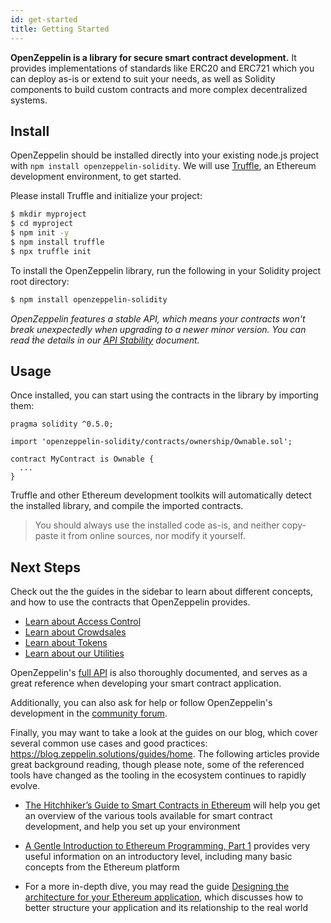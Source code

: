 ```yaml
---
id: get-started
title: Getting Started
---
```


**OpenZeppelin is a library for secure smart contract development.** It provides implementations of standards like ERC20 and ERC721 which you can deploy as-is or extend to suit your needs, as well as Solidity components to build custom contracts and more complex decentralized systems.

## Install

OpenZeppelin should be installed directly into your existing node.js project with `npm install openzeppelin-solidity`. We will use [Truffle](https://truffleframework.com/truffle), an Ethereum development environment, to get started.

Please install Truffle and initialize your project:

```sh
$ mkdir myproject
$ cd myproject
$ npm init -y
$ npm install truffle
$ npx truffle init
```

To install the OpenZeppelin library, run the following in your Solidity project root directory:

```sh
$ npm install openzeppelin-solidity
```

_OpenZeppelin features a stable API, which means your contracts won't break unexpectedly when upgrading to a newer minor version. You can read ṫhe details in our [API Stability](api-stability) document._

## Usage

Once installed, you can start using the contracts in the library by importing them:

```solidity
pragma solidity ^0.5.0;

import 'openzeppelin-solidity/contracts/ownership/Ownable.sol';

contract MyContract is Ownable {
  ...
}
```

Truffle and other Ethereum development toolkits will automatically detect the installed library, and compile the imported contracts.

>You should always use the installed code as-is, and neither copy-paste it from online sources, nor modify it yourself.

## Next Steps

Check out the the guides in the sidebar to learn about different concepts, and how to use the contracts that OpenZeppelin provides.

- [Learn about Access Control](access-control)
- [Learn about Crowdsales](crowdsales)
- [Learn about Tokens](tokens)
- [Learn about our Utilities](utilities)

OpenZeppelin's [full API](api/token/ERC20) is also thoroughly documented, and serves as a great reference when developing your smart contract application.

Additionally, you can also ask for help or follow OpenZeppelin's development in the [community forum](https://forum.zeppelin.solutions).

Finally, you may want to take a look at the guides on our blog, which cover several common use cases and good practices: https://blog.zeppelin.solutions/guides/home. The following articles provide great background reading, though please note, some of the referenced tools have changed as the tooling in the ecosystem continues to rapidly evolve.

 * [The Hitchhiker’s Guide to Smart Contracts in Ethereum](https://blog.zeppelin.solutions/the-hitchhikers-guide-to-smart-contracts-in-ethereum-848f08001f05) will help you get an overview of the various tools available for smart contract development, and help you set up your environment

 * [A Gentle Introduction to Ethereum Programming, Part 1](https://blog.zeppelin.solutions/a-gentle-introduction-to-ethereum-programming-part-1-783cc7796094) provides very useful information on an introductory level, including many basic concepts from the Ethereum platform

 * For a more in-depth dive, you may read the guide [Designing the architecture for your Ethereum application](https://blog.zeppelin.solutions/designing-the-architecture-for-your-ethereum-application-9cec086f8317), which discusses how to better structure your application and its relationship to the real world
